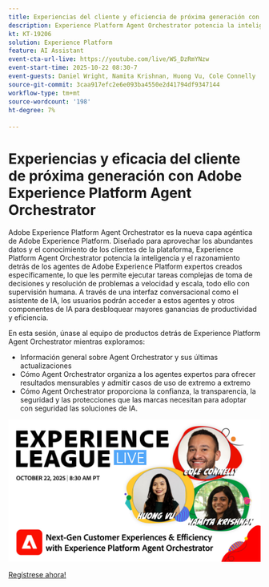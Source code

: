 ```yaml
---
title: Experiencias del cliente y eficiencia de próxima generación con Adobe Experience Platform Agent Orchestrator
description: Experience Platform Agent Orchestrator potencia la inteligencia y el razonamiento detrás de los agentes de Adobe Experience Platform expertos creados específicamente, lo que les permite ejecutar tareas complejas de toma de decisiones y resolución de problemas a velocidad y escala.
kt: KT-19206
solution: Experience Platform
feature: AI Assistant
event-cta-url-live: https://youtube.com/live/WS_DzRmYNzw
event-start-time: 2025-10-22 08:30-7
event-guests: Daniel Wright, Namita Krishnan, Huong Vu, Cole Connelly
source-git-commit: 3caa917efc2e6e093ba4550e2d41794df9347144
workflow-type: tm+mt
source-wordcount: '198'
ht-degree: 7%

---
```


# Experiencias y eficacia del cliente de próxima generación con Adobe Experience Platform Agent Orchestrator

Adobe Experience Platform Agent Orchestrator es la nueva capa agéntica de Adobe Experience Platform. Diseñado para aprovechar los abundantes datos y el conocimiento de los clientes de la plataforma, Experience Platform Agent Orchestrator potencia la inteligencia y el razonamiento detrás de los agentes de Adobe Experience Platform expertos creados específicamente, lo que les permite ejecutar tareas complejas de toma de decisiones y resolución de problemas a velocidad y escala, todo ello con supervisión humana. A través de una interfaz conversacional como el asistente de IA, los usuarios podrán acceder a estos agentes y otros componentes de IA para desbloquear mayores ganancias de productividad y eficiencia.

En esta sesión, únase al equipo de productos detrás de Experience Platform Agent Orchestrator mientras exploramos:

* Información general sobre Agent Orchestrator y sus últimas actualizaciones
* Cómo Agent Orchestrator organiza a los agentes expertos para ofrecer resultados mensurables y admitir casos de uso de extremo a extremo
* Cómo Agent Orchestrator proporciona la confianza, la transparencia, la seguridad y las protecciones que las marcas necesitan para adoptar con seguridad las soluciones de IA.

[![ExL ACTIVO el 17 de enero de 2024](assets/WebBanner-v2-Oct22-2025.jpg)](https://engage.adobe.com/ExpLeagueLive-251022.html)

[Regístrese ahora!](https://engage.adobe.com/ExpLeagueLive-251022.html)
